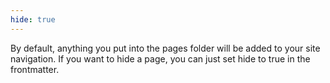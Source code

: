 ```yaml
---
hide: true
---
```


By default, anything you put into the pages folder will be added to your site navigation. If you want to hide a page, you can just set hide to true in the frontmatter.
